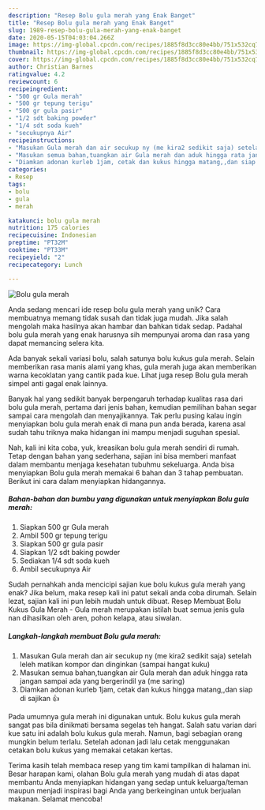 ```yaml
---
description: "Resep Bolu gula merah yang Enak Banget"
title: "Resep Bolu gula merah yang Enak Banget"
slug: 1989-resep-bolu-gula-merah-yang-enak-banget
date: 2020-05-15T04:03:04.266Z
image: https://img-global.cpcdn.com/recipes/1885f8d3cc80e4bb/751x532cq70/bolu-gula-merah-foto-resep-utama.jpg
thumbnail: https://img-global.cpcdn.com/recipes/1885f8d3cc80e4bb/751x532cq70/bolu-gula-merah-foto-resep-utama.jpg
cover: https://img-global.cpcdn.com/recipes/1885f8d3cc80e4bb/751x532cq70/bolu-gula-merah-foto-resep-utama.jpg
author: Christian Barnes
ratingvalue: 4.2
reviewcount: 6
recipeingredient:
- "500 gr Gula merah"
- "500 gr tepung terigu"
- "500 gr gula pasir"
- "1/2 sdt baking powder"
- "1/4 sdt soda kueh"
- "secukupnya Air"
recipeinstructions:
- "Masukan Gula merah dan air secukup ny (me kira2 sedikit saja) setelah leleh matikan kompor dan dinginkan (sampai hangat kuku)"
- "Masukan semua bahan,tuangkan air Gula merah dan aduk hingga rata jangan sampai ada yang bergerindil ya (me saring)"
- "Diamkan adonan kurleb 1jam, cetak dan kukus hingga matang,,dan siap di sajikan 👍"
categories:
- Resep
tags:
- bolu
- gula
- merah

katakunci: bolu gula merah 
nutrition: 175 calories
recipecuisine: Indonesian
preptime: "PT32M"
cooktime: "PT33M"
recipeyield: "2"
recipecategory: Lunch

---
```



![Bolu gula merah](https://img-global.cpcdn.com/recipes/1885f8d3cc80e4bb/751x532cq70/bolu-gula-merah-foto-resep-utama.jpg)

Anda sedang mencari ide resep bolu gula merah yang unik? Cara membuatnya memang tidak susah dan tidak juga mudah. Jika salah mengolah maka hasilnya akan hambar dan bahkan tidak sedap. Padahal bolu gula merah yang enak harusnya sih mempunyai aroma dan rasa yang dapat memancing selera kita.

Ada banyak sekali variasi bolu, salah satunya bolu kukus gula merah. Selain memberikan rasa manis alami yang khas, gula merah juga akan memberikan warna kecoklatan yang cantik pada kue. Lihat juga resep Bolu gula merah simpel anti gagal enak lainnya.

Banyak hal yang sedikit banyak berpengaruh terhadap kualitas rasa dari bolu gula merah, pertama dari jenis bahan, kemudian pemilihan bahan segar sampai cara mengolah dan menyajikannya. Tak perlu pusing kalau ingin menyiapkan bolu gula merah enak di mana pun anda berada, karena asal sudah tahu triknya maka hidangan ini mampu menjadi suguhan spesial.


Nah, kali ini kita coba, yuk, kreasikan bolu gula merah sendiri di rumah. Tetap dengan bahan yang sederhana, sajian ini bisa memberi manfaat dalam membantu menjaga kesehatan tubuhmu sekeluarga. Anda bisa menyiapkan Bolu gula merah memakai 6 bahan dan 3 tahap pembuatan. Berikut ini cara dalam menyiapkan hidangannya.

<!--inarticleads1-->

##### Bahan-bahan dan bumbu yang digunakan untuk menyiapkan Bolu gula merah:

1. Siapkan 500 gr Gula merah
1. Ambil 500 gr tepung terigu
1. Siapkan 500 gr gula pasir
1. Siapkan 1/2 sdt baking powder
1. Sediakan 1/4 sdt soda kueh
1. Ambil secukupnya Air


Sudah pernahkah anda mencicipi sajian kue bolu kukus gula merah yang enak? Jika belum, maka resep kali ini patut sekali anda coba dirumah. Selain lezat, sajian kali ini pun lebih mudah untuk dibuat. Resep Membuat Bolu Kukus Gula Merah - Gula merah merupakan istilah buat semua jenis gula nan dihasilkan oleh aren, pohon kelapa, atau siwalan. 

<!--inarticleads2-->

##### Langkah-langkah membuat Bolu gula merah:

1. Masukan Gula merah dan air secukup ny (me kira2 sedikit saja) setelah leleh matikan kompor dan dinginkan (sampai hangat kuku)
1. Masukan semua bahan,tuangkan air Gula merah dan aduk hingga rata jangan sampai ada yang bergerindil ya (me saring)
1. Diamkan adonan kurleb 1jam, cetak dan kukus hingga matang,,dan siap di sajikan 👍


Pada umumnya gula merah ini digunakan untuk. Bolu kukus gula merah sangat pas bila dinikmati bersama segelas teh hangat. Salah satu varian dari kue satu ini adalah bolu kukus gula merah. Namun, bagi sebagian orang mungkin belum terlalu. Setelah adonan jadi lalu cetak menggunakan cetakan bolu kukus yang memakai cetakan kertas. 

Terima kasih telah membaca resep yang tim kami tampilkan di halaman ini. Besar harapan kami, olahan Bolu gula merah yang mudah di atas dapat membantu Anda menyiapkan hidangan yang sedap untuk keluarga/teman maupun menjadi inspirasi bagi Anda yang berkeinginan untuk berjualan makanan. Selamat mencoba!
